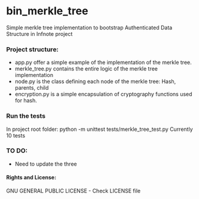 # bin_merkle_tree
Simple merkle tree implementation to bootstrap Authenticated Data Structure in Infnote  project


### Project structure:
* app.py offer a simple example of the implementation of the merkle tree.
* merkle_tree.py contains the entire logic of the merkle tree implementation
* node.py is the class defining each node of the merkle tree: Hash, parents, child
* encryption.py is a simple encapsulation of cryptography functions used for hash.

### Run the tests
In project root folder:
python -m unittest tests/merkle_tree_test.py
Currently 10 tests

### TO DO:
* Need to update the three

#### Rights and License:
GNU GENERAL PUBLIC LICENSE - Check LICENSE file